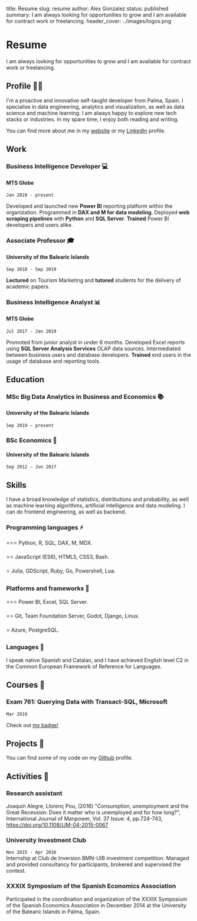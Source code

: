 title: Resume
slug: resume
author: Alex Gonzalez
status: published
summary: I am always looking for opportunities to grow and I am available for contract work or freelancing.
header_cover: ../images/logos.png

# Resume

I am always looking for opportunities to grow and I am available for contract work or freelancing.

## Profile 👨‍💻

I'm a proactive and innovative self-taught developer from Palma, Spain. I specialise in data engineering, analytics and visualization, as well as data science and machine learning. I am always happy to explore new tech stacks or industries. In my spare time, I enjoy both reading and writing.

You can find more about me in my [website](https://alexgonzalezc.dev) or my [LinkedIn](https://www.linkedin.com/in/alejandro-gonzalez-a05636127/) profile.

## Work

### Business Intelligence Developer 💻️
#### MTS Globe
`Jan 2019 - present`

Developed and launched new __Power BI__ reporting platform within the organization. Programmed in __DAX and M for data modeling__. Deployed __web scraping pipelines__ with __Python__ and __SQL Server__. __Trained__ Power BI developers and users alike.

### Associate Professor 🎓️
#### University of the Balearic Islands
`Sep 2018 - Sep 2019`

__Lectured__ on Tourism Marketing and __tutored__ students for the delivery of academic papers.

### Business Intelligence Analyst 📊️
#### MTS Globe
`Jul 2017 - Jan 2019`

Promoted from junior analyst in under 6 months. Developed Excel reports using  __SQL Server Analysis Services__ OLAP data sources. Intermediated between business users and database developers. __Trained__ end users in the usage of database and reporting tools.

## Education

### MSc Big Data Analytics in Business and Economics 📚️
#### University of the Balearic Islands
`Sep 2019 – present`

### BSc Economics 📖️
#### University of the Balearic Islands
`Sep 2012 – Jun 2017`

## Skills 

I have a broad knowledge of statistics, distributions and probability, as well as machine learning algorithms, artificial intelligence and data modeling. I can do frontend engineering, as well as backend. 

### Programming languages ⚡️  

⭐️⭐️⭐️ Python, R, SQL, DAX, M, MDX.  

⭐️⭐️ JavaScript (ES6), HTML5, CSS3, Bash.  

⭐️ Julia, GDScript, Ruby, Go, Powershell, Lua.  


### Platforms and frameworks 🚀️  

⭐️⭐️⭐️ Power BI, Excel, SQL Server.  

⭐️⭐️ Git, Team Foundation Server, Godot, Django, Linux.  

⭐️ Azure, PostgreSQL.  


### Languages 💬️  

I speak native Spanish and Catalan, and I have achieved English level C2 in the Common European Framework of Reference for Languages. 

## Courses 📜️  

### Exam 761: Querying Data with Transact-SQL, Microsoft
`Mar 2019`

Check out [my badge!](https://www.youracclaim.com/badges/32ace4b4-0d19-4c9a-8724-469d79cd7937/)


## Projects 📂️  

You can find some of my code on my [Github](https://github.com/gonz4lex/) profile.

## Activities 🤘️  

### Research assistant

Joaquín Alegre, Llorenç Pou, (2016) "Consumption, unemployment and the Great Recession: Does it matter who is unemployed and for how long?", International Journal of Manpower, Vol. 37 Issue: 4, pp.724-743, https://doi.org/10.1108/IJM-04-2015-0067 

### University Investment Club  
`Nov 2015 - Apr 2016`  
Internship at Club de Inversion BMN-UIB investment competition. Managed and provided consultancy for participants, brokered and supervised the contest.

### XXXIX Symposium of the Spanish Economics Association  
Participated in the coordination and organization of the XXXIX Symposium of the Spanish Economics Association in December 2014 at the University of the Balearic Islands in Palma, Spain.  
